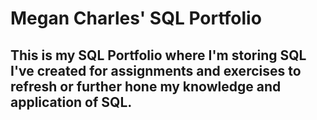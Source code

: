 # Megan Charles' SQL Portfolio

## This is my SQL Portfolio where I'm storing SQL I've created for assignments and exercises to refresh or further hone my knowledge and application of SQL. 
